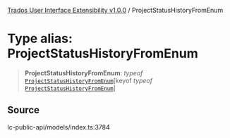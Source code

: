 [Trados User Interface Extensibility v1.0.0](../wiki/globals) / ProjectStatusHistoryFromEnum

# Type alias: ProjectStatusHistoryFromEnum

> **ProjectStatusHistoryFromEnum**: *typeof* [`ProjectStatusHistoryFromEnum`](../wiki/Variable.ProjectStatusHistoryFromEnum)\[keyof *typeof* [`ProjectStatusHistoryFromEnum`](../wiki/Variable.ProjectStatusHistoryFromEnum)\]

## Source

lc-public-api/models/index.ts:3784
